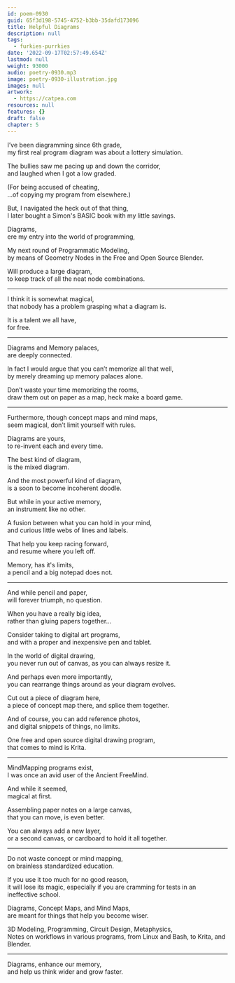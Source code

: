 ```yaml
---
id: poem-0930
guid: 65f3d198-5745-4752-b3bb-35dafd173096
title: Helpful Diagrams
description: null
tags:
  - furkies-purrkies
date: '2022-09-17T02:57:49.654Z'
lastmod: null
weight: 93000
audio: poetry-0930.mp3
image: poetry-0930-illustration.jpg
images: null
artwork:
  - https://catpea.com
resources: null
features: {}
draft: false
chapter: 5
---
```


I’ve been diagramming since 6th grade,\
my first real program diagram was about a lottery simulation.

The bullies saw me pacing up and down the corridor,\
and laughed when I got a low graded.

(For being accused of cheating,\
...of copying my program from elsewhere.)

But, I navigated the heck out of that thing,\
I later bought a Simon's BASIC book with my little savings.

Diagrams,\
ere my entry into the world of programming,

My next round of Programmatic Modeling,\
by means of Geometry Nodes in the Free and Open Source Blender.

Will produce a large diagram,\
to keep track of all the neat node combinations.

---

I think it is somewhat magical,\
that nobody has a problem grasping what a diagram is.

It is a talent we all have,\
for free.

---

Diagrams and Memory palaces,\
are deeply connected.

In fact I would argue that you can’t memorize all that well,\
by merely dreaming up memory palaces alone.

Don’t waste your time memorizing the rooms,\
draw them out on paper as a map, heck make a board game.

---

Furthermore, though concept maps and mind maps,\
seem magical, don’t limit yourself with rules.

Diagrams are yours,\
to re-invent each and every time.

The best kind of diagram,\
is the mixed diagram.

And the most powerful kind of diagram,\
is a soon to become incoherent doodle.

But while in your active memory,\
an instrument like no other.

A fusion between what you can hold in your mind,\
and curious little webs of lines and labels.

That help you keep racing forward,\
and resume where you left off.

Memory, has it's limits,\
a pencil and a big notepad does not.

---

And while pencil and paper,\
will forever triumph, no question.

When you have a really big idea,\
rather than gluing papers together...

Consider taking to digital art programs,\
and with a proper and inexpensive pen and tablet.

In the world of digital drawing,\
you never run out of canvas, as you can always resize it.

And perhaps even more importantly,\
you can rearrange things around as your diagram evolves.

Cut out a piece of diagram here,\
a piece of concept map there, and splice them together.

And of course, you can add reference photos,\
and digital snippets of things, no limits.

One free and open source digital drawing program,\
that comes to mind is Krita.

---

MindMapping programs exist,\
I was once an avid user of the Ancient FreeMind.

And while it seemed,\
magical at first.

Assembling paper notes on a large canvas,\
that you can move, is even better.

You can always add a new layer,\
or a second canvas, or cardboard to hold it all together.

---

Do not waste concept or mind mapping,\
on brainless standardized education.

If you use it too much for no good reason,\
it will lose its magic, especially if you are cramming for tests in an ineffective school.

Diagrams, Concept Maps, and Mind Maps,\
are meant for things that help you become wiser.

3D Modeling, Programming, Circuit Design, Metaphysics,\
Notes on workflows in various programs, from Linux and Bash, to Krita, and Blender.

---

Diagrams, enhance our memory,\
and help us think wider and grow faster.
